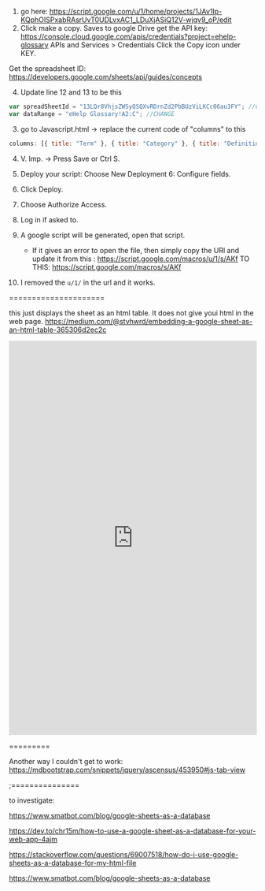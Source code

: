 1. go here: https://script.google.com/u/1/home/projects/1JAv1Ip-KQphOISPxabRAsrUvT0UDLvxAC1_LDuXjASiQ12V-wjqv9_oP/edit
2. Click make a copy. Saves to google Drive
get the API key: https://console.cloud.google.com/apis/credentials?project=ehelp-glossary
APIs and Services > Credentials 
Click the Copy icon under KEY. 

Get the spreadsheet ID: https://developers.google.com/sheets/api/guides/concepts

4.  Update line 12 and 13 to be this

```js
var spreadSheetId = "13LQr8VhjsZWSyQSQXvRDrnZd2PbBUzViLKCc06au3FY"; //CHANGE
var dataRange = "eHelp Glossary!A2:C"; //CHANGE
```

3. go to Javascript.html -> replace the current code of "columns" to this

```js
columns: [{ title: "Term" }, { title: "Category" }, { title: "Definition" }];
```

4. V. Imp. -> Press Save or Ctrl S. 
5. Deploy your script: Choose New Deployment
6: Configure fields. 
7. Click Deploy. 
8. Choose Authorize Access.
9. Log in if asked to. 
7. A google script will be generated, open that script.

   - If it gives an error to open the file, then simply copy the URl and update it
     from this : https://script.google.com/macros/u/1/s/AKf
     TO THIS: https://script.google.com/macros/s/AKf

8. I removed the `u/1/` in the url and it works.



=====================

this just displays the sheet as an html table. It does not give youi html in the web page. 
https://medium.com/@stvhwrd/embedding-a-google-sheet-as-an-html-table-365306d2ec2c


<iframe src="https://docs.google.com/spreadsheets/d/13LQr8VhjsZWSyQSQXvRDrnZd2PbBUzViLKCc06au3FY/gviz/tq?tqx=out:html&tq&gid=0" width="100%" height="800px" frameBorder="no" style="font-size:9px;"></iframe>

=========

Another way I couldn't get to work: https://mdbootstrap.com/snippets/jquery/ascensus/453950#js-tab-view

;===============

to investigate: 

https://www.smatbot.com/blog/google-sheets-as-a-database

https://dev.to/chr15m/how-to-use-a-google-sheet-as-a-database-for-your-web-app-4ajm

https://stackoverflow.com/questions/69007518/how-do-i-use-google-sheets-as-a-database-for-my-html-file

https://www.smatbot.com/blog/google-sheets-as-a-database
